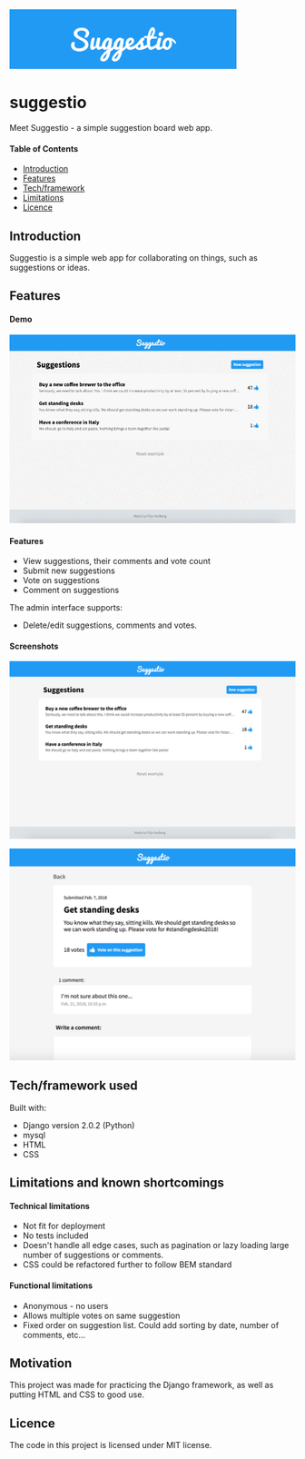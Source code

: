 <img src="docs/logo.png" width="400">

# suggestio

Meet Suggestio - a simple suggestion board web app.

#### Table of Contents

- [Introduction](#introduction)
- [Features](#features)
- [Tech/framework](#tech)
- [Limitations](#limitations)
- [Licence](#licence)

## Introduction <a name="introduction"></a>
Suggestio is a simple web app for collaborating on things, such as suggestions or ideas.  

## Features <a name="features"></a>

#### Demo

![Logo](docs/suggestio_demo.gif)

#### Features
- View suggestions, their comments and vote count
- Submit new suggestions
- Vote on suggestions
- Comment on suggestions

The admin interface supports:
- Delete/edit suggestions, comments and votes.

#### Screenshots
![Logo](docs/screenshot01.png)

![Logo](docs/screenshot02.png)

## Tech/framework used <a name="tech"></a>
Built with:
- Django version 2.0.2 (Python)
- mysql
- HTML
- CSS

## Limitations and known shortcomings <a name="limitations"></a>

#### Technical limitations
- Not fit for deployment
- No tests included
- Doesn't handle all edge cases, such as pagination or lazy loading large number of suggestions or comments.
- CSS could be refactored further to follow BEM standard

#### Functional limitations
- Anonymous - no users
- Allows multiple votes on same suggestion
- Fixed order on suggestion list. Could add sorting by date, number of comments, etc...

## Motivation
This project was made for practicing the Django framework, as well as putting HTML and CSS to good use.

## Licence <a name="licence"></a>
The code in this project is licensed under MIT license.
